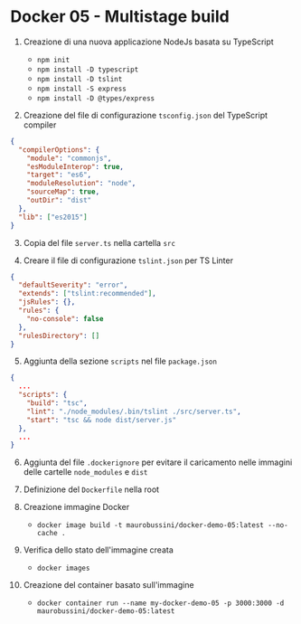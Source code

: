 # Docker 05 - Multistage build

1) Creazione di una nuova applicazione NodeJs basata su TypeScript
   - `npm init`
   - `npm install -D typescript`
   - `npm install -D tslint`
   - `npm install -S express`
   - `npm install -D @types/express`

2) Creazione del file di configurazione `tsconfig.json` del TypeScript compiler 

```json
{
  "compilerOptions": {
    "module": "commonjs",
    "esModuleInterop": true,
    "target": "es6",
    "moduleResolution": "node",
    "sourceMap": true,
    "outDir": "dist"
  },
  "lib": ["es2015"]
}
```

3) Copia del file `server.ts` nella cartella `src`

4) Creare il file di configurazione `tslint.json` per TS Linter

```json
{
  "defaultSeverity": "error",
  "extends": ["tslint:recommended"],
  "jsRules": {},
  "rules": {
    "no-console": false
  },
  "rulesDirectory": []
}
```

5) Aggiunta della sezione `scripts` nel file `package.json`

```json
{
  ...
  "scripts": {
    "build": "tsc",    
    "lint": "./node_modules/.bin/tslint ./src/server.ts",
    "start": "tsc && node dist/server.js"
  },
  ...
}
```

6) Aggiunta del file `.dockerignore` per evitare il caricamento
nelle immagini delle cartelle `node_modules` e `dist`

7) Definizione del `Dockerfile` nella root

8) Creazione immagine Docker 
   - `docker image build -t maurobussini/docker-demo-05:latest --no-cache .`

9) Verifica dello stato dell'immagine creata
   - `docker images`

10) Creazione del container basato sull'immagine
    - `docker container run --name my-docker-demo-05 -p 3000:3000 -d maurobussini/docker-demo-05:latest`
